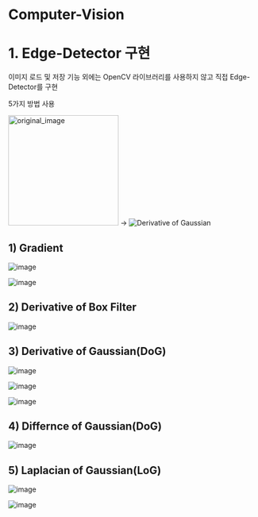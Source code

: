 # Computer-Vision

# 1. Edge-Detector 구현

이미지 로드 및 저장 기능 외에는 OpenCV 라이브러리를 사용하지 않고 직접 Edge-Detector를 구현

5가지 방법 사용

<img width="222" alt="original_image" src="https://user-images.githubusercontent.com/73388615/148053655-57c71f03-bb89-4fd6-82e4-f871bf677ee0.PNG">    ->     ![Derivative of Gaussian](https://user-images.githubusercontent.com/73388615/148053687-6641397e-6349-4301-9fe4-17a3c3d730e9.png)





## 1) Gradient    

![image](https://user-images.githubusercontent.com/73388615/148052770-a8ff5530-0a5f-4046-9a6b-f33a78929549.png)                             

![image](https://user-images.githubusercontent.com/73388615/148052796-cf1c6945-9862-41cf-b3c3-67b98da6d75f.png)




## 2) Derivative of Box Filter       

![image](https://user-images.githubusercontent.com/73388615/148052931-c0f237ac-1e2a-49e7-83a6-48efd880a2eb.png)




## 3) Derivative of Gaussian(DoG)           
        
               
                   

![image](https://user-images.githubusercontent.com/73388615/148052999-2635b182-b6e0-46d6-80c2-e7d6b842afe7.png)

![image](https://user-images.githubusercontent.com/73388615/148053028-9fa6af12-6b7c-408f-8a3e-fd0c8659a9bc.png)

![image](https://user-images.githubusercontent.com/73388615/148053554-9399942b-2cf6-49d3-b921-62004eb706df.png)



## 4) Differnce of Gaussian(DoG)     


![image](https://user-images.githubusercontent.com/73388615/148053126-7a767ccc-673f-4790-9a03-2400bc03bd32.png)


## 5) Laplacian of Gaussian(LoG)

![image](https://user-images.githubusercontent.com/73388615/148053172-dff7bc8b-77f9-4f19-80cf-ecd620230a5c.png)

![image](https://user-images.githubusercontent.com/73388615/148053221-18fac25d-8d8f-49e8-9ba7-d933afef3535.png)




